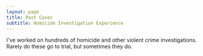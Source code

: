 ```yaml
---
layout: page
title: Past Cases
subtitle: Homicide Investigation Experience
---
```


I've worked on hundreds of homicide and other violent crime investigations. Rarely do these go to trial, but sometimes they do. 
